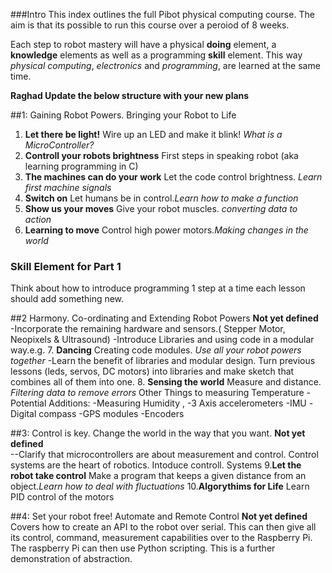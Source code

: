 ###Intro
This index outlines the full Pibot physical computing course. The aim is that its possible to run this course over a peroiod of 8 weeks. 

Each step to robot mastery will have a physical **doing** element, a **knowledge** elements as well as a programming **skill** element. This way *physical computing*, *electronics* and *programming*, are learned at the same time. 


**Raghad Update the below structure with your new plans**

##1: Gaining Robot Powers. Bringing your Robot to Life

1. **Let there be light!** Wire up an LED and make it blink! *What is a MicroController?*
2. **Controll your robots brightness** First steps in speaking robot (aka learning programming in C)
3. **The machines can do your work** Let the code control brightness. *Learn first machine signals*
4. **Switch on** Let humans be in control.*Learn how to make a function*
5. **Show us your moves** Give your robot muscles. *converting data to action*
6. **Learning to move** Control high power motors.*Making changes in the world* 

### Skill Element for Part 1

Think about how to introduce programming 1 step at a time each lesson should add something new.




##2 Harmony. Co-ordinating and Extending Robot Powers 
**Not yet defined**   
-Incorporate the remaining hardware and sensors.( Stepper Motor, Neopixels & Ultrasound)
-Introduce Libraries and using code in a modular way.e.g.
7. **Dancing** Creating code modules. *Use all your robot powers together*
-Learn the benefit of libraries and modular design. Turn previous lessons (leds, servos, DC motors) into libraries and make sketch that combines all of them into one.
8. **Sensing the world** Measure and distance. *Filtering data to remove errors*
 Other Things to measuring Temperature -Potential Additions: -Measuring Humidity , -3 Axis accelerometers -IMU -Digital compass -GPS modules -Encoders

##3: Control is key. Change the world in the way that you want. 
**Not yet defined**  
--Clarify that microcontrollers are about measurement and control. Control systems are the heart of robotics.  Intoduce controll. Systems
9.**Let the robot take control** Make a program that keeps a given distance from an object.*Learn how to deal with fluctuations*
10.**Algorythims for Life** Learn PID control of the motors 

##4: Set your robot free! Automate and Remote Control
**Not yet defined** 
Covers how to create an API to the robot over serial.  This can then give all its control, command, measurement capabilities over to the Raspberry Pi.  The raspberry Pi can then use Python scripting.  This is a further demonstration of abstraction.  




